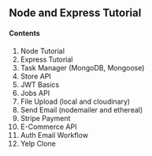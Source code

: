 ## Node and Express Tutorial
#### Contents

1. Node Tutorial
2. Express Tutorial
3. Task Manager (MongoDB, Mongoose)
4. Store API
5. JWT Basics
6. Jobs API
7. File Upload (local and cloudinary)
8. Send Email (nodemailer and ethereal)
9. Stripe Payment
10. E-Commerce API
11. Auth Email Workflow
12. Yelp Clone
